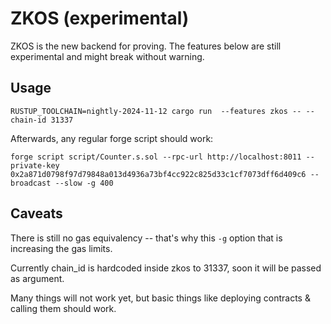 # ZKOS (experimental)

ZKOS is the new backend for proving. The features below are still experimental and might break without warning.


## Usage

```
RUSTUP_TOOLCHAIN=nightly-2024-11-12 cargo run  --features zkos -- --chain-id 31337
```

Afterwards, any regular forge script should work:

```
forge script script/Counter.s.sol --rpc-url http://localhost:8011 --private-key 0x2a871d0798f97d79848a013d4936a73bf4cc922c825d33c1cf7073dff6d409c6 --broadcast --slow -g 400
```

## Caveats

There is still no gas equivalency -- that's why this `-g` option that is increasing the gas limits.

Currently chain_id is hardcoded inside zkos to 31337, soon it will be passed as argument.

Many things will not work yet, but basic things like deploying contracts & calling them should work.